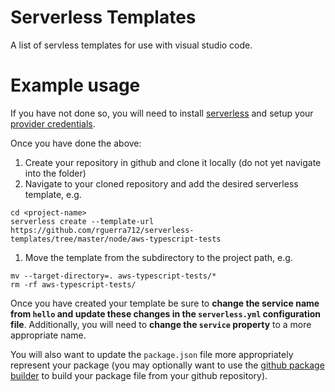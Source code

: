 # Serverless Templates
A list of servless templates for use with visual studio code.

# Example usage
If you have not done so, you will need to install [serverless](https://github.com/serverless/serverless#readme) and setup your [provider credentials](https://github.com/serverless/serverless/blob/master/docs/providers/aws/guide/credentials.md).

Once you have done the above:
1. Create your repository in github and clone it locally (do not yet navigate into the folder)
1. Navigate to your cloned repository and add the desired serverless template, e.g.
```
cd <project-name>
serverless create --template-url https://github.com/rguerra712/serverless-templates/tree/master/node/aws-typescript-tests
```
1. Move the template from the subdirectory to the project path, e.g.
```
mv --target-directory=. aws-typescript-tests/*
rm -rf aws-typescript-tests/
```

Once you have created your template be sure to **change the service name from `hello` and update these changes in the `serverless.yml` configuration file**. Additionally, you will need to **change the `service` property** to a more appropriate name.

You will also want to update the `package.json` file more appropriately represent your package (you may optionally want to use the [github package builder](https://www.npmjs.com/package/github-package-builder) to build your package file from your github repository).
